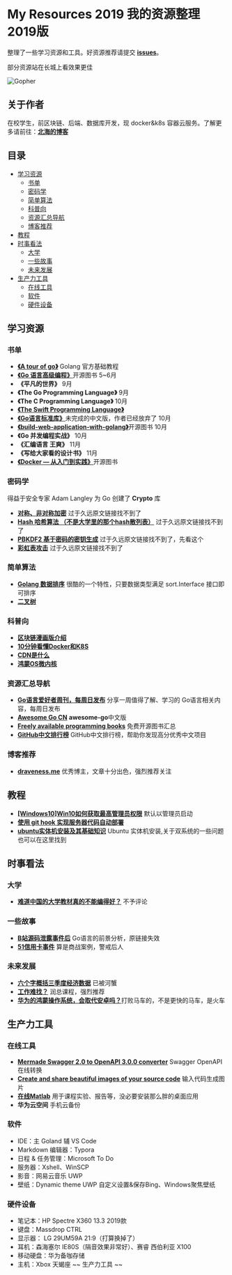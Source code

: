 # My Resources 2019 我的资源整理2019版

整理了一些学习资源和工具。好资源推荐请提交 [**issues**](https://github.com/wingsxdu/MyResources/issues)。

部分资源站在长城上看效果更佳

![Gopher](https://github.com/wingsxdu/MyResources/raw/master/img/COMING_SOON_GOPHER.png)

## 关于作者

在校学生，前区块链、后端、数据库开发，现 docker&k8s 容器云服务。了解更多请前往：[**北海的博客**](https://www.wingsxdu.com/)



## 目录

* [学习资源](#学习资源)
  * [书单](#书单)
  * [密码学](#密码学)
  * [简单算法](#简单算法)
  * [科普向](#科普向)
  * [资源汇总导航](#资源汇总导航)
  * [博客推荐](#博客推荐)
* [教程](#教程)
* [时事看法](#时事看法)
  * [大学](#大学)
  * [一些故事](#一些故事)
  * [未来发展](#未来发展)
* [生产力工具](#生产力工具)
  * [在线工具](#在线工具)
  * [软件](#软件)
  * [硬件设备](#硬件设备)



## 学习资源

### 书单

- [**《A tour of go》**](https://tour.go-zh.org/welcome/1) Golang 官方基础教程
- [**《Go 语言高级编程》**](https://chai2010.cn/advanced-go-programming-book)开源图书  5~6月
- **《平凡的世界》**  9月
- **《The Go Programming Language》**  9月
- **《The C Programming Language》**  10月
- [**《The Swift Programming Language》**](https://github.com/SwiftGGTeam/the-swift-programming-language-in-chinese)
- [**《Go语言标准库》**](https://books.studygolang.com/The-Golang-Standard-Library-by-Example/)未完成的中文版，作者已经放弃了  10月
- [**《build-web-application-with-golang》**](https://github.com/astaxie/build-web-application-with-golang)开源图书  10月
- **《Go 并发编程实战》**  10月
- **《汇编语言 王爽》**  11月
- **《写给大家看的设计书》**  11月
- [**《Docker — 从入门到实践》**]( https://yeasy.gitbooks.io/docker_practice/ )开源图书  

### 密码学

得益于安全专家 Adam Langley 为 Go 创建了 **Crypto** 库

- [**对称、非对称加密**]()	过于久远原文链接找不到了
- [**Hash 哈希算法 （不是大学里的那个hash散列表）**]()	过于久远原文链接找不到了
- [**PBKDF2 基于密码的密钥生成**](https://blog.csdn.net/xy010902100449/article/details/52078767)	过于久远原文链接找不到了，先看这个
- [**彩虹表攻击**]()	过于久远原文链接找不到了


### 简单算法

- [**Golang 数据排序**](https://www.jianshu.com/p/1f42f2ba6c0d)	 很酷的一个特性，只要数据类型满足 sort.Interface 接口即可排序
- [**二叉树**](https://blog.csdn.net/weixin_38075257/article/details/87949296)	


### 科普向

- [**区块链漫画版介绍**]( https://blog.csdn.net/aa867734398/article/details/81591127 )
- [**10分钟看懂Docker和K8S**](https://www.jianshu.com/p/f1f94c6968f5)
- [**CDN是什么**](https://www.jianshu.com/p/57433bc34659)
- [**鸿蒙OS微内核**](https://blog.csdn.net/BEYONDMA/article/details/101915785)


### 资源汇总导航

- [**Go语言爱好者周刊，每周日发布**](https://github.com/polaris1119/golangweekly) 	分享一周值得了解、学习的 Go语言相关内容，每周日发布 
- [**Awesome Go CN**](https://github.com/yinggaozhen/awesome-go-cn) 	 **awesome-go**中文版
- [**Freely available programming books**](https://github.com/EbookFoundation/free-programming-books)	免费开源图书汇总
- [**GitHub中文排行榜**](https://github.com/kon9chunkit/GitHub-Chinese-Top-Charts)	 GitHub中文排行榜，帮助你发现高分优秀中文项目

### 博客推荐
- [**draveness.me**](https://draveness.me/)	 优秀博主，文章十分出色，强烈推荐关注



## 教程

- [**[Windows10]Win10如何获取最高管理员权限**](https://blog.csdn.net/yanhanhui1/article/details/82746357)	 默认以管理员启动
- [**使用 git hook 实现服务器代码自动部署**](https://juejin.im/post/5b462515f265da0f8c02a2ef)	
- [**ubuntu实体机安装及其基础知识**](https://www.zdaiot.com/Linux/%E7%BB%B4%E6%8A%A4/ubuntu%E5%AE%9E%E4%BD%93%E6%9C%BA%E5%AE%89%E8%A3%85%E5%8F%8A%E5%85%B6%E5%9F%BA%E7%A1%80%E7%9F%A5%E8%AF%86/)	 Ubuntu 实体机安装,关于双系统的一些问题也可以在这里找到


## 时事看法

### 大学

- [**难道中国的大学教材真的不能编得好？**](https://www.zhihu.com/question/46885293?sort=created)	不予评论

### 一些故事

- [**B站源码泄露事件后**](https://studygolang.com/articles/19964)	Go语言的前景分析，原链接失效
- [**51信用卡事件**](https://weibointl.api.weibo.cn/share/98444807.html?weibo_id=4429906211443523
  )	算是商战案例，警戒后人


### 未来发展

- [**六个字概括三季度经济数据**]()	已被河蟹
- [**工作难找？**](https://mp.weixin.qq.com/s/r_OQrhj236aqXUNZRGXY9w)	润总课程，强烈推荐
- [**华为的鸿蒙操作系统，会取代安卓吗？**](https://mp.weixin.qq.com/s/qWotV25jJX23n9vWPXlsoQ)打败马车的，不是更快的马车，是火车




## 生产力工具

### 在线工具

- [**Mermade Swagger 2.0 to OpenAPI 3.0.0 converter**](https://mermade.org.uk/openapi-converter)	Swagger OpenAPI 在线转换
- [**Create and share beautiful images of your source code**](https://carbon.now.sh/)	输入代码生成图片
- [**在线Matlab**](https://octave-online.net/)	用于课程实验、报告等，没必要安装那么胖的桌面应用
- **华为云空间**		手机云备份


### 软件

- IDE：主 Goland 辅 VS Code
- Markdown 编辑器：Typora 
- 日程 & 任务管理：Microsoft To Do
- 服务器：Xshell、WinSCP
- 影音：网易云音乐 UWP
- 壁纸：Dynamic theme UWP		自定义设置&保存Bing、Windows聚焦壁纸


### 硬件设备

- 笔记本：HP Spectre X360 13.3 2019款
- 键盘：Massdrop CTRL
- 显示器： LG 29UM59A 21:9（打算换掉了） 
- 耳机：森海塞尔 IE80S（隔音效果非常好）、赛睿 西伯利亚 X100
- 移动硬盘：华为备咖存储 
- 主机：Xbox 天蝎座 	~~ 生产力工具 ~~
